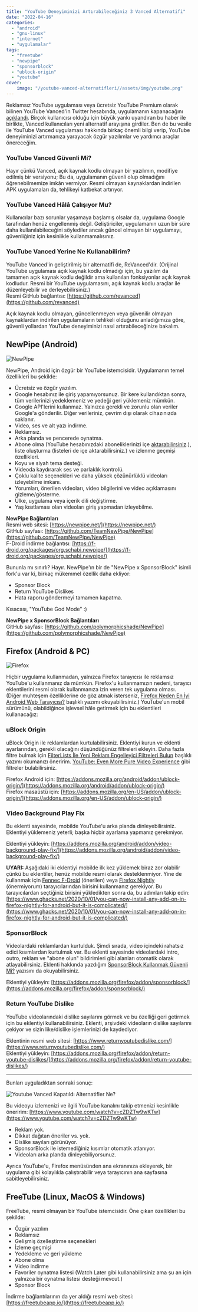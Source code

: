 ```yaml
---
title: "YouTube Deneyiminizi Artırabileceğiniz 3 Vanced Alternatifi"
date: "2022-04-16"
categories: 
  - "android"
  - "gnu-linux"
  - "internet"
  - "uygulamalar"
tags: 
  - "freetube"
  - "newpipe"
  - "sponsorblock"
  - "ublock-origin"
  - "youtube"
cover:
    image: "/youtube-vanced-alternatifleri//assets/img/youtube.png"
---
```


Reklamsız YouTube uygulaması veya ücretsiz YouTube Premium olarak bilinen YouTube Vanced'in Twitter hesabında, uygulamanın kapanacağını [açıklandı](https://twitter.com/YTVanced/status/1503052250268286980). Birçok kullanıcısı olduğu için büyük yankı uyandıran bu haber ile birlikte, Vanced kullanıcıları yeni alternatif arayışına girdiler. Ben de bu vesile ile YouTube Vanced uygulaması hakkında birkaç önemli bilgi verip, YouTube deneyiminizi artırmanıza yarayacak özgür yazılımlar ve yardımcı araçlar önereceğim.

### YouTube Vanced Güvenli Mi?

Hayır çünkü Vanced, açık kaynak kodlu olmayan bir yazılımın, modifiye edilmiş bir versiyonu; Bu da, uygulamanın güvenli olup olmadığını öğrenebilmemize imkân vermiyor. Resmi olmayan kaynaklardan indirilen APK uygulamaları da, tehlikeyi katbekat artırıyor.

### YouTube Vanced Hâlâ Çalışıyor Mu?

Kullanıcılar bazı sorunlar yaşamaya başlamış olsalar da, uygulama Google tarafından henüz engellenmiş değil. Geliştiriciler, uygulamanın uzun bir süre daha kullanılabileceğini söylediler ancak güncel olmayan bir uygulamayı, güvenliğiniz için kesinlikle kullanmamalısınız.

### YouTube Vanced Yerine Ne Kullanabilirim?

YouTube Vanced'in geliştirilmiş bir alternatifi de, ReVanced'dir. (Orijinal YouTube uygulaması açık kaynak kodlu olmadığı için, bu yazılım da tamamen açık kaynak kodlu değildir ama kullanılan fonksiyonlar açık kaynak kodludur. Resmi bir YouTube uygulamasını, açık kaynak kodlu araçlar ile düzenleyebilir ve derleyebilirsiniz.)  
Resmi GitHub bağlantısı: [https://github.com/revanced](https://github.com/revanced)

Açık kaynak kodlu olmayan, güncellenmeyen veya güvenilir olmayan kaynaklardan indirilen uygulamaların tehlikeli olduğunu anladığımıza göre, güvenli yollardan YouTube deneyiminizi nasıl artırabileceğinize bakalım.

## NewPipe (Android)

![NewPipe](/assets/img/NewPipe_logo_400x400.png)

NewPipe, Android için özgür bir YouTube istemcisidir. Uygulamanın temel özellikleri bu şekilde:

- Ücretsiz ve özgür yazılım.
- Google hesabınız ile giriş yapamıyorsunuz. Bir kere kullandıktan sonra, tüm verilerinizi yedeklemeniz ve yedeği geri yüklemeniz mümkün.
- Google API'lerini kullanmaz. Yalnızca gerekli ve zorunlu olan veriler Google'a gönderilir. Diğer verileriniz, çevrim dışı olarak cihazınızda saklanır.
- Video, ses ve alt yazı indirme.
- Reklamsız.
- Arka planda ve pencerede oynatma.
- Abone olma (YouTube hesabınızdaki aboneliklerinizi içe [aktarabilirsiniz](https://newpipe.net/FAQ/tutorials/import-export-data/).), liste oluşturma (listeleri de içe aktarabilirsiniz.) ve izlenme geçmişi özellikleri.
- Koyu ve siyah tema desteği.
- Videoda kaydırarak ses ve parlaklık kontrolü.
- Çoklu kalite seçenekleri ve daha yüksek çözünürlüklü videoları izleyebilme imkanı.
- Yorumları, önerilen videoları, video bilgilerini ve video açıklamasını gizleme/gösterme.
- Ülke, uygulama veya içerik dili değiştirme.
- Yaş kısıtlaması olan videoları giriş yapmadan izleyebilme.

**NewPipe Bağlantıları**  
Resmi web sitesi: [https://newpipe.net/](https://newpipe.net/)  
GitHub sayfası: [https://github.com/TeamNewPipe/NewPipe](https://github.com/TeamNewPipe/NewPipe)  
F-Droid indirme bağlantısı: [https://f-droid.org/packages/org.schabi.newpipe/](https://f-droid.org/packages/org.schabi.newpipe/)

Bununla mı sınırlı? Hayır. NewPipe'ın bir de "NewPipe x SponsorBlock" isimli fork'u var ki, birkaç mükemmel özellik daha ekliyor:

- Sponsor Block
- Return YouTube Dislikes
- Hata raporu göndermeyi tamamen kapatma.

Kısacası, "YouTube God Mode" :)

**NewPipe x SponsorBlock Bağlantıları**  
GitHub sayfası: [https://github.com/polymorphicshade/NewPipe](https://github.com/polymorphicshade/NewPipe)

## Firefox (Android & PC)

![Firefox](/firefox-neden-en-iyi-android-web-tarayicisi//assets/img/firefox-android.jpg)

Hiçbir uygulama kullanmadan, yalnızca Firefox tarayıcısı ile reklamsız YouTube'u kullanmanız da mümkün. Firefox'u kullanmamızın nedeni, tarayıcı eklentilerini resmi olarak kullanmanıza izin veren tek uygulama olması. (Diğer muhteşem özelliklerine de göz atmak isterseniz, [Firefox Neden En İyi Android Web Tarayıcısı?](https://furuy.com/firefox-neden-en-iyi-android-web-tarayicisi/) başlıklı yazımı okuyabilirsiniz.) YouTube'un mobil sürümünü, olabildiğince işlevsel hâle getirmek için bu eklentileri kullanacağız:

### uBlock Origin

uBlock Origin ile reklamlardan kurtulabilirsiniz. Eklentiyi kurun ve eklenti ayarlarından, gerekli olacağını düşündüğünüz filtreleri ekleyin. Daha fazla filtre bulmak için [FilterLists İle Yeni Reklam Engelleyici Filtreleri Bulun](https://furuy.com/filterlists-com/) başlıklı yazımı okumanızı öneririm. [YouTube: Even More Pure Video Experience](https://filterlists.com/lists/youtube-even-more-pure-video-experience) gibi filtreler bulabilirsiniz.

Firefox Android için: [https://addons.mozilla.org/android/addon/ublock-origin/](https://addons.mozilla.org/android/addon/ublock-origin/)  
Firefox masaüstü için: [https://addons.mozilla.org/en-US/addon/ublock-origin/](https://addons.mozilla.org/en-US/addon/ublock-origin/)

### Video Background Play Fix

Bu eklenti sayesinde, mobilde YouTube'u arka planda dinleyebilirsiniz. Eklentiyi yüklemeniz yeterli; başka hiçbir ayarlama yapmanız gerekmiyor.

Eklentiyi yükleyin: [https://addons.mozilla.org/android/addon/video-background-play-fix/](https://addons.mozilla.org/android/addon/video-background-play-fix/)

**UYARI:** Aşağıdaki iki eklentiyi mobilde ilk kez yüklemek biraz zor olabilir çünkü bu eklentiler, henüz mobilde resmi olarak desteklenmiyor. Yine de kullanmak için [Fennec F-Droid](https://f-droid.org/en/packages/org.mozilla.fennec_fdroid/) (önerilen) veya [Firefox Nightly](https://play.google.com/store/apps/details?id=org.mozilla.fenix) (önermiyorum) tarayıcılarından birisini kullanmanız gerekiyor. Bu tarayıcılardan seçtiğiniz birisini yükledikten sonra da, bu adımları takip edin: [https://www.ghacks.net/2020/10/01/you-can-now-install-any-add-on-in-firefox-nightly-for-android-but-it-is-complicated/](https://www.ghacks.net/2020/10/01/you-can-now-install-any-add-on-in-firefox-nightly-for-android-but-it-is-complicated/)

### SponsorBlock

Videolardaki reklamlardan kurtulduk. Şimdi sırada, video içindeki rahatsız edici kısımlardan kurtulmak var. Bu eklenti sayesinde videolardaki intro, outro, reklam ve "abone olun" bildirimleri gibi alanları otomatik olarak atlayabilirsiniz. Eklenti hakkında yazdığım [SponsorBlock Kullanmak Güvenli Mi?](https://furuy.com/sponsorblock-guvenli-mi/) yazısını da okuyabilirsiniz.

Eklentiyi yükleyin: [https://addons.mozilla.org/firefox/addon/sponsorblock/](https://addons.mozilla.org/firefox/addon/sponsorblock/)

### Return YouTube Dislike

YouTube videolarındaki dislike sayılarını görmek ve bu özelliği geri getirmek için bu eklentiyi kullanabilirsiniz. Eklenti, arşivdeki videoların dislike sayılarını çekiyor ve sizin like/dislike işlemlerinizi de kaydediyor.

Eklentinin resmi web sitesi: [https://www.returnyoutubedislike.com/](https://www.returnyoutubedislike.com/)  
Eklentiyi yükleyin: [https://addons.mozilla.org/firefox/addon/return-youtube-dislikes/](https://addons.mozilla.org/firefox/addon/return-youtube-dislikes/)

* * *

Bunları uyguladıktan sonraki sonuç:

![Youtube Vanced Kapatıldı Alternatifler Ne?](/assets/img/youtube-vanced-kapatildi-alternatifler-ne.png-1024x545.png)

Bu videoyu izlemenizi ve ilgili YouTube kanalını takip etmenizi kesinlikle öneririm: [https://www.youtube.com/watch?v=cZDZTw9wKTw](https://www.youtube.com/watch?v=cZDZTw9wKTw)

- Reklam yok.
- Dikkat dağıtan öneriler vs. yok.
- Dislike sayıları görünüyor.
- SponsorBlock ile istemediğiniz kısımlar otomatik atlanıyor.
- Videoları arka planda dinleyebiliyorsunuz.

Ayrıca YouTube'u, Firefox menüsünden ana ekranınıza ekleyerek, bir uygulama gibi kolaylıkla çalıştırabilir veya tarayıcının ana sayfasına sabitleyebilirsiniz.

## FreeTube (Linux, MacOS & Windows)

FreeTube, resmi olmayan bir YouTube istemcisidir. Öne çıkan özellikleri bu şekilde:

- Özgür yazılım
- Reklamsız
- Gelişmiş özelleştirme seçenekleri
- İzleme geçmişi
- Yedekleme ve geri yükleme
- Abone olma
- Video indirme
- Favoriler oynatma listesi (Watch Later gibi kullanabilirsiniz ama şu an için yalnızca bir oynatma listesi desteği mevcut.)
- Sponsor Block

İndirme bağlantılarının da yer aldığı resmi web sitesi: [https://freetubeapp.io/](https://freetubeapp.io/)
